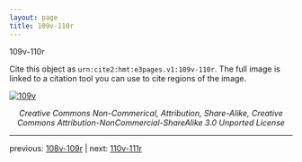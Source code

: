 ```yaml
---
layout: page
title: 109v-110r
---
```


109v-110r

Cite this object as `urn:cite2:hmt:e3pages.v1:109v-110r`.  The full image is linked to a citation tool you can use to cite regions of the image.

[![109v](http://www.homermultitext.org/iipsrv?IIIF=/project/homer/pyramidal/deepzoom/hmt/e3bifolio/v1/E3_109v_110r.tif/full/800,/0/default.jpg)](http://www.homermultitext.org/ict2/?urn=urn:cite2:hmt:e3bifolio.v1:E3_109v_110r) 

<p style="text-align: center; font-style: italic;">Creative Commons Non-Commerical, Attribution, Share-Alike, Creative Commons Attribution-NonCommercial-ShareAlike 3.0 Unported License</p>

---

previous: [108v-109r](../108v-109r/) | next: [110v-111r](../110v-111r/)
